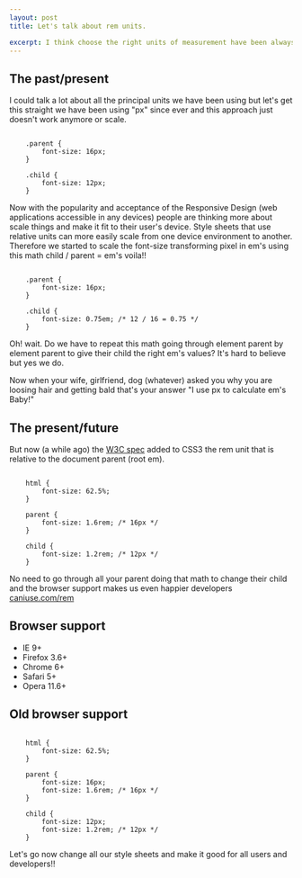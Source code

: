 ```yaml
---
layout: post
title: Let's talk about rem units.

excerpt: I think choose the right units of measurement have been always not "cool" enough but now with the popularity and acceptance of the Responsive Design people are thinking more about scale typography.
---
```


## The past/present
I could talk a lot about all the principal units we have been using but let's get this straight we have been using "px" since ever and this approach just doesn't work anymore or scale.

<pre><code data-language="css">
	.parent {
		font-size: 16px;
	}

	.child {
		font-size: 12px;
	}
</code></pre>

Now with the popularity and acceptance of the Responsive Design (web applications accessible in any devices) people are thinking more about scale things and make it fit to their user's device.
Style sheets that use relative units can more easily scale from one device environment to another.
Therefore we started to scale the font-size transforming pixel in em's using this math child / parent = em's voila!!

<pre><code data-language="css">
	.parent {
		font-size: 16px;
	}

	.child {
		font-size: 0.75em; /* 12 / 16 = 0.75 */
	}
</code></pre>

Oh! wait. Do we have to repeat this math going through element parent by element parent to give their child the right em's values? It's hard to believe but yes we do.

Now when your wife, girlfriend, dog (whatever) asked you why you are loosing hair and getting bald that's your answer "I use px to calculate em's Baby!"

## The present/future
But now (a while ago) the <a href="http://www.w3.org/TR/css3-values/#font-relative-lengths" title="W3C spec" target="_blank">W3C spec</a> added to CSS3 the rem unit that is relative to the document parent (root em).

<pre><code data-language="css">
	html {
		font-size: 62.5%;
	}

	parent {
		font-size: 1.6rem; /* 16px */
	}

	child {
		font-size: 1.2rem; /* 12px */
	}
</code></pre>

No need to go through all your parent doing that math to change their child and the browser support makes us even happier developers <a href="http://caniuse.com/rem" title="Can I use rem units?" target="_blank">caniuse.com/rem</a>

## Browser support
- IE 9+
- Firefox 3.6+
- Chrome 6+
- Safari 5+
- Opera 11.6+

## Old browser support

<pre><code data-language="css">
	html {
		font-size: 62.5%;
	}

	parent {
		font-size: 16px;
		font-size: 1.6rem; /* 16px */
	}

	child {
		font-size: 12px;
		font-size: 1.2rem; /* 12px */
	}
</code></pre>

Let's go now change all our style sheets and make it good for all users and developers!!


